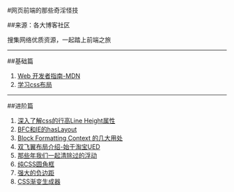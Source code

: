 #网页前端的那些奇淫怪技

##来源：各大博客社区

搜集网络优质资源，一起踏上前端之旅

---

##基础篇

1. [Web 开发者指南-MDN](https://developer.mozilla.org/zh-CN/docs/Web/Guide)
2. [学习css布局](http://zh.learnlayout.com/)

---

##进阶篇

1. [深入了解css的行高Line Height属性](http://www.cnblogs.com/fengzheng126/archive/2012/05/18/2507632.html)
2. [BFC和IE的hasLayout](http://www.cnblogs.com/pigtail/archive/2013/01/23/2871627.html)
3. [Block Formatting Context 的几大用处](http://outofmemory.cn/wr/?u=http%3A%2F%2Fkkeys.me%2Fpost%2F68547473290)
4. [双飞翼布局介绍-始于淘宝UED](http://www.imooc.com/wenda/detail/254035)
5. [那些年我们一起清除过的浮动](http://www.iyunlu.com/view/css-xhtml/55.html)
6. [纯CSS圆角框](http://www.cnblogs.com/binyong/archive/2009/11/30/1613376.html)
7. [强大的负边距](http://www.cnblogs.com/2050/archive/2012/08/13/2636467.html)
8. [CSS渐变生成器](http://www.colorzilla.com/gradient-editor/)

